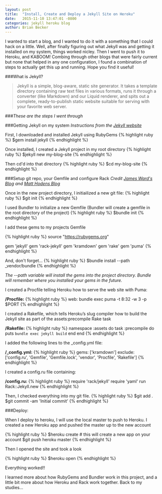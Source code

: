 ```yaml
---
layout: post
title:  "Install, Create and Deploy a Jekyll Site on Heroku"
date:   2015-11-10 13:47:01 -0800
categories: jekyll heroku blog
author: Brian Becker
---
```


I wanted to start a blog, and I wanted to do it with a something that I could hack on a little.  Well, after finally figuring out what Jekyll was and getting it installed on my system, things worked nicley.  Then I went to push it to Heroku, and KABOOM!  Combing through other blogs that were fairly current but none that helped in any one configuration, I found a combination of steps to actually get this up and running.  Hope you find it useful!

###What is Jekyll?

> Jekyll is a simple, blog-aware, static site generator. It takes a template directory containing raw text files in various formats, runs it through a converter (like Markdown) and our Liquid renderer, and spits out a complete, ready-to-publish static website suitable for serving with your favorite web server.

###*These are the steps I went through*


###Getting Jekyll on my system
*Instructions from the [Jekyll website][jekyll-home]*

First, I downloaded and installed Jekyll using RubyGems
{% highlight ruby %}
$gem install jekyll
{% endhighlight %}

Once installed, I created a Jekyll project in my root directory
{% highlight ruby %}
$jekyll new my-blog-site
{% endhighlight %}

Then cd'd into that directory
{% highlight ruby %}
$cd my-blog-site
{% endhighlight %}


###Setup git repo, your Gemfile and configure Rack
*Credit [James Ward's Blog][james-ward-blog] and [Matt Hodens Blog][matt-hodans-blog]*

Once in the new project directory, I initiailized a new git file:
{% highlight ruby %}
$git init
{% endhighlight %}

I used Bundler to initialize a new Gemfile (Bundler will create a gemfile in the root directory of the project)
{% highlight ruby %}
$bundle init
{% endhighlight %}

I add these gems to my projects Gemfile

{% highlight ruby %}
source "https://rubygems.org"

gem 'jekyll'
gem 'rack-jekyll'
gem 'kramdown'
gem 'rake'
gem 'puma'
{% endhighlight %}

And, don't forget...
{% highlight ruby %}
$bundle install --path _vendor/bundle
{% endhighlight %}

*The --path variable will install the gems into the project directory. Bundle will remember where you installed your gems in the future.*

I created a Procfile telling Heroku how to serve the web site with Puma:

**/Procfile:**
{% highlight ruby %}
web: bundle exec puma -t 8:32 -w 3 -p $PORT
{% endhighlight %}

I created a Rakefile, which tells Heroku’s slug compiler how to build the Jekyll site as part of the assets:precompile Rake task

**/Rakefile:**
{% highlight ruby  %}
namespace :assets do
  task :precompile do
    puts `bundle exec jekyll build`
  end
end
{% endhighlight %}

I added the following lines to the _config.yml file:

**/_config.yml:**
{% highlight ruby  %}
gems: ['kramdown']
exclude: ['config.ru', 'Gemfile', 'Gemfile.lock', 'vendor', 'Procfile', 'Rakefile']
{% endhighlight %}

I created a config.ru file containing:

**/config.ru:**
{% highlight ruby  %}
require 'rack/jekyll'
require 'yaml'
run Rack::Jekyll.new
{% endhighlight %}


Then, I checked everything into my git file.
{% highlight ruby  %}
$git add .
$git commit -am 'Initial commit'
{% endhighlight %}

###Deploy:

When I deploy to heroku, I will use the local master to push to Heroku.
I created a new Heroku app and pushed the master up to the new account

{% highlight ruby  %}
$heroku create # this will create a new app on your account
$git push heroku master
{% endhighlight %}

Then I opened the site and took a look

{% highlight ruby  %}
$heroku open
{% endhighlight %}

Everything worked!! 

I learned more about how RubyGems and Bundler work in this project, and a little bit more about how Heroku and Rack work together. Back to my studies... 


[jekyll-home]: https://jekyllrb.com/
[heroku-home]: https://www.heroku.com/
[matt-hodans-blog]: http://matthodan.com/2012/10/27/how-to-create-a-blog-with-jekyll.html
[james-ward-blog]: http://www.jamesward.com/2014/09/24/jekyll-on-heroku

